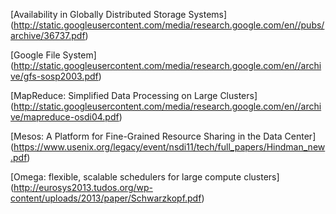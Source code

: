 
[Availability in Globally Distributed Storage Systems] (http://static.googleusercontent.com/media/research.google.com/en//pubs/archive/36737.pdf)

[Google File System] (http://static.googleusercontent.com/media/research.google.com/en//archive/gfs-sosp2003.pdf)

[MapReduce: Simplified Data Processing on Large Clusters] (http://static.googleusercontent.com/media/research.google.com/en//archive/mapreduce-osdi04.pdf)

[Mesos: A Platform for Fine-Grained Resource Sharing in the Data Center] (https://www.usenix.org/legacy/event/nsdi11/tech/full_papers/Hindman_new.pdf)

[Omega: flexible, scalable schedulers for large compute clusters] (http://eurosys2013.tudos.org/wp-content/uploads/2013/paper/Schwarzkopf.pdf)

